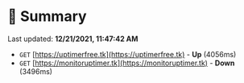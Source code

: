 # 📖 Summary
Last updated: **12/21/2021, 11:47:42 AM**

- `GET` [https://uptimerfree.tk](https://uptimerfree.tk) - **Up** (4056ms)
- `GET` [https://monitoruptimer.tk](https://monitoruptimer.tk) - **Down** (3496ms)
